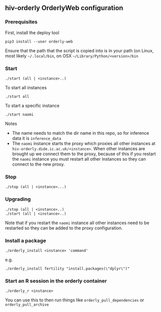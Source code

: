 ## hiv-orderly OrderlyWeb configuration

### Prerequisites

First, install the deploy tool

```
pip3 install --user orderly-web
```

Ensure that the path that the script is copied into is in your path (on Linux, most likely `~/.local/bin`, on OSX `~/Library/Python/<version>/bin`

### Start

```
./start (all | <instance>..)
```

To start all instances

```
./start all
```

To start a specific instance

```
./start naomi
```

Notes
* The name needs to match the dir name in this repo, so for inference data it is `inference_data`
* The `naomi` instance starts the proxy which proxies all other instances at `hiv-orderly.dide.ic.ac.uk/<instance>`. When other instances are brought up we connect them to the proxy, because of this if you restart the `naomi` instance you must restart all other instances so they can connect to the new proxy.


### Stop

```
./stop (all | <instance>...)
```

### Upgrading

```
./stop (all | <instance>..)
./start (all | <instance>..)
```

Note that if you restart the `naomi` instance all other instances need to be restarted so they can be added to the proxy configuration.

### Install a package

```
./orderly_install <instance> 'command'
```

e.g.

```
./orderly_install fertility "install.packages(\"dplyr\")"
```

### Start an R session in the orderly container

```
./orderly_r <instance>
```

You can use this to then run things like `orderly_pull_dependencies` or `orderly_pull_archive`
